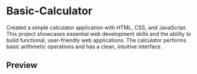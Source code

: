 
# Basic-Calculator

Created a simple calculator application with HTML, CSS, and JavaScript. This project showcases essential web development skills and the ability to build functional, user-friendly web applications. The calculator performs basic arithmetic operations and has a clean, intuitive interface.

## Preview



